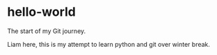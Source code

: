 # hello-world
The start of my Git journey.

Liam here, this is my attempt to learn python and git over winter break.
